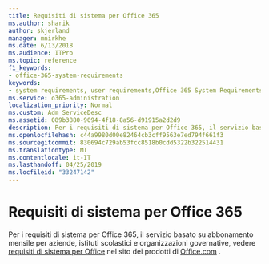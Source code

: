 ```yaml
---
title: Requisiti di sistema per Office 365
ms.author: sharik
author: skjerland
manager: mnirkhe
ms.date: 6/13/2018
ms.audience: ITPro
ms.topic: reference
f1_keywords:
- office-365-system-requirements
keywords:
- system requirements, user requirements,Office 365 System Requirements
ms.service: o365-administration
localization_priority: Normal
ms.custom: Adm_ServiceDesc
ms.assetid: 089b3880-9094-4f18-8a56-d91915a2d2d9
description: Per i requisiti di sistema per Office 365, il servizio basato su abbonamento mensile per aziende, istituti scolastici e organizzazioni governative, vedere requisiti di sistema per Office nel sito dei prodotti di office.com.
ms.openlocfilehash: c44a9980d00e82464cb3cff9563e7ed794f661f3
ms.sourcegitcommit: 830694c729ab53fcc8518b0cdd5322b322514431
ms.translationtype: MT
ms.contentlocale: it-IT
ms.lasthandoff: 04/25/2019
ms.locfileid: "33247142"
---
```

# <a name="office-365-system-requirements"></a>Requisiti di sistema per Office 365

Per i requisiti di sistema per Office 365, il servizio basato su abbonamento mensile per aziende, istituti scolastici e organizzazioni governative, vedere [requisiti di sistema per Office](http://go.microsoft.com/fwlink/?LinkID=626095&amp;clcid=0x409) nel sito dei prodotti di [Office.com](http://go.microsoft.com/fwlink/?LinkID=509817&amp;clcid=0x409) . 
  

